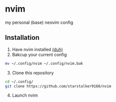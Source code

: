 # nvim

my personal (base) neovim config

## Installation

1. Have nvim installed [(duh)](https://github.com/neovim/neovim#install-from-package)
2. Bakcup your current config
```bash
mv ~/.config/nvim ~/.config/nvim.bak
```
3. Clone this repository
```bash
cd ~/.config/
git clone https://github.com/starstalker9160/nvim
```
4. Launch nvim
